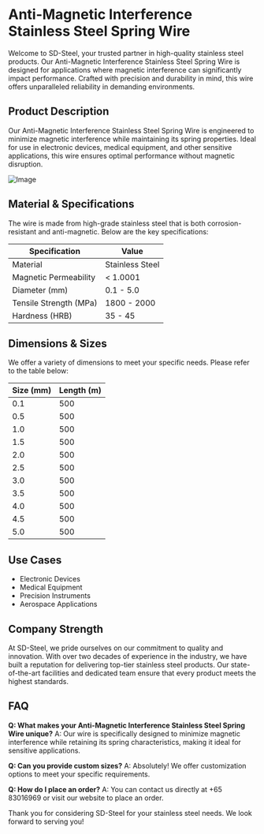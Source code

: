 # Anti-Magnetic Interference Stainless Steel Spring Wire

Welcome to SD-Steel, your trusted partner in high-quality stainless steel products. Our Anti-Magnetic Interference Stainless Steel Spring Wire is designed for applications where magnetic interference can significantly impact performance. Crafted with precision and durability in mind, this wire offers unparalleled reliability in demanding environments.

## Product Description

Our Anti-Magnetic Interference Stainless Steel Spring Wire is engineered to minimize magnetic interference while maintaining its spring properties. Ideal for use in electronic devices, medical equipment, and other sensitive applications, this wire ensures optimal performance without magnetic disruption.

![Image](https://github.com/user-attachments/assets/2567258e-e124-4816-932d-1809bd27ef0b)

## Material & Specifications

The wire is made from high-grade stainless steel that is both corrosion-resistant and anti-magnetic. Below are the key specifications:

| Specification | Value |
|---------------|-------|
| Material      | Stainless Steel |
| Magnetic Permeability | < 1.0001 |
| Diameter (mm) | 0.1 - 5.0 |
| Tensile Strength (MPa) | 1800 - 2000 |
| Hardness (HRB) | 35 - 45 |

## Dimensions & Sizes

We offer a variety of dimensions to meet your specific needs. Please refer to the table below:

| Size (mm) | Length (m) |
|-----------|------------|
| 0.1       | 500        |
| 0.5       | 500        |
| 1.0       | 500        |
| 1.5       | 500        |
| 2.0       | 500        |
| 2.5       | 500        |
| 3.0       | 500        |
| 3.5       | 500        |
| 4.0       | 500        |
| 4.5       | 500        |
| 5.0       | 500        |

## Use Cases

- Electronic Devices
- Medical Equipment
- Precision Instruments
- Aerospace Applications

## Company Strength

At SD-Steel, we pride ourselves on our commitment to quality and innovation. With over two decades of experience in the industry, we have built a reputation for delivering top-tier stainless steel products. Our state-of-the-art facilities and dedicated team ensure that every product meets the highest standards.

## FAQ

**Q: What makes your Anti-Magnetic Interference Stainless Steel Spring Wire unique?**
A: Our wire is specifically designed to minimize magnetic interference while retaining its spring characteristics, making it ideal for sensitive applications.

**Q: Can you provide custom sizes?**
A: Absolutely! We offer customization options to meet your specific requirements.

**Q: How do I place an order?**
A: You can contact us directly at +65 83016969 or visit our website to place an order.

Thank you for considering SD-Steel for your stainless steel needs. We look forward to serving you!